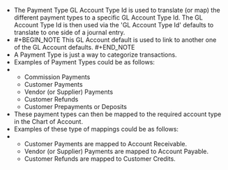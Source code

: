 - The Payment Type GL Account Type Id is used to translate (or map) the different payment types to a specific GL Account Type Id. The GL Account Type Id is then used via the 'GL Account Type Id' defaults to translate to one side of a journal entry.
- #+BEGIN_NOTE
  This GL Account default is used to link to another one of the GL Account defaults.
  #+END_NOTE
- A Payment Type is just a way to categorize transactions.
- Examples of Payment Types could be as follows:
- <ul>
      <li>Commission Payments</li>
      <li>Customer Payments</li>
      <li>Vendor (or Supplier) Payments</li>
      <li>Customer Refunds</li>
      <li>Customer Prepayments or Deposits</li>
  </ul>
- These payment types can then be mapped to the required account type in the Chart of Account.
- Examples of these type of mappings could be as follows:
- <ul>
      <li>Customer Payments are mapped to Account Receivable.</li>
      <li>Vendor (or Supplier) Payments are mapped to Account Payable.</li>
      <li>Customer Refunds are mapped to Customer Credits.</li>
  </ul>